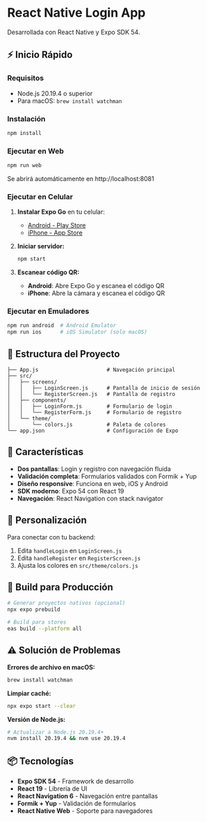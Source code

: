 # React Native Login App

Desarrollada con React Native y Expo SDK 54.

## ⚡ Inicio Rápido

### Requisitos
- Node.js 20.19.4 o superior
- Para macOS: `brew install watchman`

### Instalación
```bash
npm install
```

### Ejecutar en Web
```bash
npm run web
```
Se abrirá automáticamente en http://localhost:8081

### Ejecutar en Celular
1. **Instalar Expo Go** en tu celular:
   - [Android - Play Store](https://play.google.com/store/apps/details?id=host.exp.exponent)
   - [iPhone - App Store](https://apps.apple.com/app/expo-go/id982107779)

2. **Iniciar servidor:**
   ```bash
   npm start
   ```

3. **Escanear código QR:**
   - **Android**: Abre Expo Go y escanea el código QR
   - **iPhone**: Abre la cámara y escanea el código QR

### Ejecutar en Emuladores
```bash
npm run android  # Android Emulator
npm run ios      # iOS Simulator (solo macOS)
```

## 📁 Estructura del Proyecto

```
├── App.js                      # Navegación principal
├── src/
│   ├── screens/
│   │   ├── LoginScreen.js      # Pantalla de inicio de sesión
│   │   └── RegisterScreen.js   # Pantalla de registro
│   ├── components/
│   │   ├── LoginForm.js        # Formulario de login
│   │   └── RegisterForm.js     # Formulario de registro
│   └── theme/
│       └── colors.js           # Paleta de colores
└── app.json                    # Configuración de Expo
```

## 🎨 Características

- **Dos pantallas**: Login y registro con navegación fluida
- **Validación completa**: Formularios validados con Formik + Yup
- **Diseño responsive**: Funciona en web, iOS y Android
- **SDK moderno**: Expo 54 con React 19
- **Navegación**: React Navigation con stack navigator

## 🔧 Personalización

Para conectar con tu backend:
1. Edita `handleLogin` en `LoginScreen.js` 
2. Edita `handleRegister` en `RegisterScreen.js`
3. Ajusta los colores en `src/theme/colors.js`

## 🚀 Build para Producción

```bash
# Generar proyectos nativos (opcional)
npx expo prebuild

# Build para stores
eas build --platform all
```

## ⚠️ Solución de Problemas

**Errores de archivo en macOS:**
```bash
brew install watchman
```

**Limpiar caché:**
```bash
npx expo start --clear
```

**Versión de Node.js:**
```bash
# Actualizar a Node.js 20.19.4+
nvm install 20.19.4 && nvm use 20.19.4
```

## 📦 Tecnologías

- **Expo SDK 54** - Framework de desarrollo
- **React 19** - Librería de UI
- **React Navigation 6** - Navegación entre pantallas  
- **Formik + Yup** - Validación de formularios
- **React Native Web** - Soporte para navegadores
